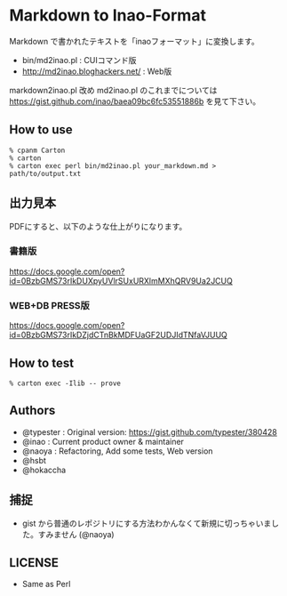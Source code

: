 # Markdown to Inao-Format

Markdown で書かれたテキストを「inaoフォーマット」に変換します。

* bin/md2inao.pl : CUIコマンド版
* http://md2inao.bloghackers.net/ : Web版

markdown2inao.pl 改め md2inao.pl のこれまでについては https://gist.github.com/inao/baea09bc6fc53551886b を見て下さい。

How to use
----------

    % cpanm Carton
    % carton
    % carton exec perl bin/md2inao.pl your_markdown.md > path/to/output.txt
    
出力見本
----------

PDFにすると、以下のような仕上がりになります。

### 書籍版

https://docs.google.com/open?id=0BzbGMS73rIkDUXpyUVlrSUxURXlmMXhQRV9Ua2JCUQ

### WEB+DB PRESS版

https://docs.google.com/open?id=0BzbGMS73rIkDZjdCTnBkMDFUaGF2UDJIdTNfaVJUUQ

How to test
----------

    % carton exec -Ilib -- prove  

Authors
----------

* @typester : Original version: https://gist.github.com/typester/380428
* @inao : Current product owner & maintainer
* @naoya : Refactoring, Add some tests, Web version
* @hsbt
* @hokaccha

捕捉
----------

* gist から普通のレポジトリにする方法わかんなくて新規に切っちゃいました。すみません (@naoya)

LICENSE
----------

* Same as Perl
